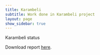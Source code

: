 ```yaml
---
title: Karambeli
subtitle: Work done in Karambeli project
layout: page
show_sidebar: true
---
```


Karambeli status

Download report [here]({{site.newbaseurl}}/assets/pdf/karambeli.pdf).